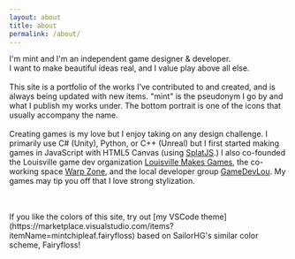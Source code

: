 ```yaml
---
layout: about
title: about
permalink: /about/
---
```


I'm mint and I'm an independent game designer & developer.<br/>
I want to make beautiful ideas real, and I value play above all else.
<br/>
<br/>
This site is a portfolio of the works I’ve contributed to and created, and is always being updated with new items. "mint" is the pseudonym I go by and what I publish my works under. The bottom portrait is one of the icons that usually accompany the name.
<br/>
<br/>
Creating games is my love but I enjoy taking on any design challenge. I primarily use C# (Unity), Python, or C++ (Unreal) but I first started making games in JavaScript with HTML5 Canvas (using [SplatJS](https://splatjs.github.io/).) I also co-founded the Louisville game dev organization [Louisville Makes Games](http://louisvillemakesgames.org), the co-working space [Warp Zone](http://louisvillemakesgames.org/warpzone), and the local developer group [GameDevLou](https://github.com/GameDevLou). My games may tip you off that I love strong stylization.
<br/>
<br/>
<div class="separator-top"></div>
<br/>
If you like the colors of this site, try out [my VSCode theme](https://marketplace.visualstudio.com/items?itemName=mintchipleaf.fairyfloss) based on SailorHG's similar color scheme, Fairyfloss!
